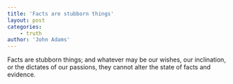 ```yaml
---
title: 'Facts are stubborn things'
layout: post
categories:
    - truth
author: 'John Adams'
---
```


Facts are stubborn things; and whatever may be our wishes, our inclination, or the dictates of our passions, they cannot alter the state of facts and evidence.